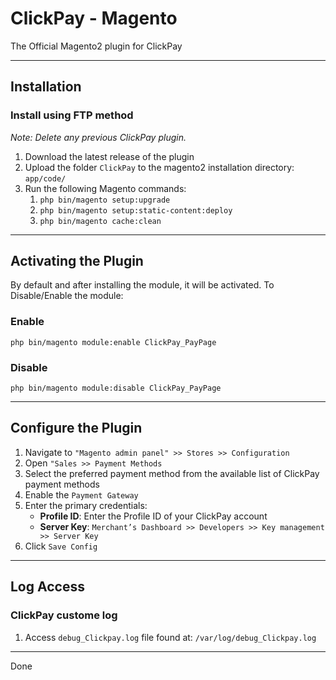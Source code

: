 # ClickPay - Magento

The Official Magento2 plugin for ClickPay

- - -

## Installation

### Install using FTP method

*Note: Delete any previous ClickPay plugin.*

1. Download the latest release of the plugin
2. Upload the folder `ClickPay` to the magento2 installation directory: `app/code/`
3. Run the following Magento commands:
   1. `php bin/magento setup:upgrade`
   2. `php bin/magento setup:static-content:deploy`
   3. `php bin/magento cache:clean`

- - -

## Activating the Plugin

By default and after installing the module, it will be activated.
To Disable/Enable the module:

### Enable

`php bin/magento module:enable ClickPay_PayPage`

### Disable

`php bin/magento module:disable ClickPay_PayPage`

- - -

## Configure the Plugin

1. Navigate to `"Magento admin panel" >> Stores >> Configuration`
2. Open `"Sales >> Payment Methods`
3. Select the preferred payment method from the available list of ClickPay payment methods
4. Enable the `Payment Gateway`
5. Enter the primary credentials:
   - **Profile ID**: Enter the Profile ID of your ClickPay account
   - **Server Key**: `Merchant’s Dashboard >> Developers >> Key management >> Server Key`
6. Click `Save Config`

- - -

## Log Access

### ClickPay custome log

1. Access `debug_Clickpay.log` file found at: `/var/log/debug_Clickpay.log`

- - -

Done
